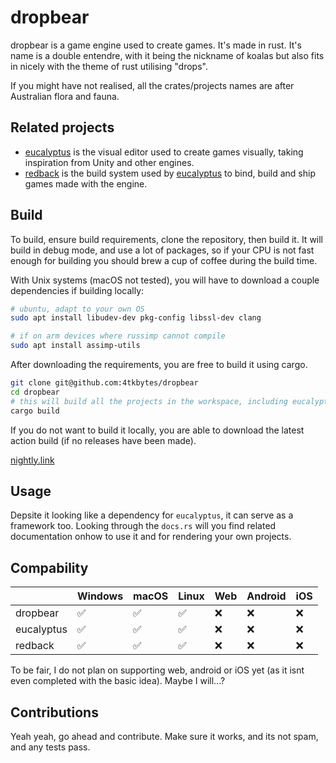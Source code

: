 # dropbear

dropbear is a game engine used to create games. It's made in rust. It's name is a double entendre, with it being the nickname of koalas but also fits in nicely with the theme of rust utilising "drops".

If you might have not realised, all the crates/projects names are after Australian flora and fauna.

## Related projects

- [eucalyptus](https://github.com/4tkbytes/dropbear/tree/main/eucalyptus) is the visual editor used to create games visually, taking inspiration from Unity and other engines.
- [redback](https://github.com/4tkbytes/dropbear/tree/main/redback) is the build system used by [eucalyptus](https://github.com/4tkbytes/dropbear/tree/main/eucalyptus) to bind, build and ship games made with the engine.

## Build

To build, ensure build requirements, clone the repository, then build it. It will build in debug mode, and use a lot of packages, so if your CPU is not fast enough for building you should brew a cup of coffee during the build time.

With Unix systems (macOS not tested), you will have to download a couple dependencies if building locally:
<!-- If you have a macOS system, please create a PR and add your own implementation. I know you need to use brew, but I don't know what dependencies to install.  -->

```bash
# ubuntu, adapt to your own OS
sudo apt install libudev-dev pkg-config libssl-dev clang

# if on arm devices where russimp cannot compile
sudo apt install assimp-utils
```

After downloading the requirements, you are free to build it using cargo.

```bash
git clone git@github.com:4tkbytes/dropbear
cd dropbear
# this will build all the projects in the workspace, including eucalyptus and redback.
cargo build
```

If you do not want to build it locally, you are able to download the latest action build (if no releases have been made).

[nightly.link](https://nightly.link/4tkbytes/dropbear/workflows/create_executable.yaml/main?preview)

## Usage

Depsite it looking like a dependency for `eucalyptus`, it can serve as a framework too. Looking through the `docs.rs` will you find related documentation onhow to use it and for rendering your own projects.

## Compability

|            | Windows | macOS | Linux | Web | Android | iOS |
|------------|---------|-------|-------|-----|---------|-----|
| dropbear   |    ✅    |   ✅   |   ✅   |  ❌  |    ❌    |  ❌  |
| eucalyptus |    ✅    |   ✅   |   ✅   |  ❌  |    ❌    |  ❌  |
| redback    |    ✅    |   ✅   |   ✅   |  ❌  |    ❌    |  ❌  |

To be fair, I do not plan on supporting web, android or iOS yet (as it isnt even completed with the basic idea). Maybe I will...?

## Contributions

Yeah yeah, go ahead and contribute. Make sure it works, and its not spam, and any tests pass.
